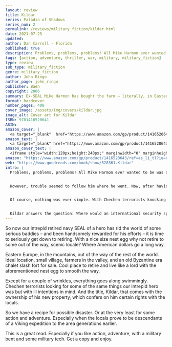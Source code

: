 ```yaml
---
layout: review
title: Kildar
series: Paladin of Shadows
series_num: 2
permalink: /reviews/military_fiction/kildar.html
date: 2021-07-25
updated: 
author: Dan Carroll - Florida
published: true
description: Problems, problems, problems! All Mike Harmon ever wanted to be was a SEAL. But after problems in the teams, college student was a decent second best. However, trouble seemed to follow him where he went.
tags: [action, adventure, thriller, war, military, military_fiction]
type: review
sub_type: military_fiction
genre: military_fiction
author: John Ringo
author_page: john_ringo
publisher: Baen
copyright: 2006
summary: Ex-SEAL Mike Harmon has bought the farm – literally, in Eastern Europe. But trouble follows him even there, and the man who has made himself anathema to terrorists from Syria to Paris suddenly has Chechen terrorists banging on his own door.
format: hardcover
number_pages: 400
cover_image: /assets/img/covers/kildar.jpg
image_alt: Cover art for Kildar
ISBN: 9781416520641
ASIN: 
amazon_cover: |
  <a target="_blank"  href="https://www.amazon.com/gp/product/1416520643/ref=as_li_tl?ie=UTF8&camp=1789&creative=9325&creativeASIN=1416520643&linkCode=as2&tag=floridan21-20&linkId=be92d03f55c7d16a620ab7c5bd410cbc"><img border="0" src="//ws-na.amazon-adsystem.com/widgets/q?_encoding=UTF8&MarketPlace=US&ASIN=1416520643&ServiceVersion=20070822&ID=AsinImage&WS=1&Format=_SL250_&tag=floridan21-20" ></a>
amazon_text: |
  <a target="_blank" href="https://www.amazon.com/gp/product/1416520643/ref=as_li_tl?ie=UTF8&camp=1789&creative=9325&creativeASIN=1416520643&linkCode=as2&tag=floridan21-20&linkId=4ed905e7ee22f768da0f54c2a380beaa">Kildar (Paladin of Shadows, Book 2)</a>
amazon_cover_text: |
  <iframe style="width:120px;height:240px;" marginwidth="0" marginheight="0" scrolling="no" frameborder="0" src="//ws-na.amazon-adsystem.com/widgets/q?ServiceVersion=20070822&OneJS=1&Operation=GetAdHtml&MarketPlace=US&source=ac&ref=tf_til&ad_type=product_link&tracking_id=floridan21-20&marketplace=amazon&amp;region=US&placement=1416520643&asins=1416520643&linkId=c4a50df1e5df1b9f0327b79a00d80ea6&show_border=false&link_opens_in_new_window=false&price_color=333333&title_color=0066c0&bg_color=ffffff"></iframe>
amazon: "https://www.amazon.com/gp/product/1416520643/ref=as_li_tl?ie=UTF8&tag=floridan21-20&camp=1789&creative=9325&linkCode=as2&creativeASIN=1416520643&linkId=37ae2fd56047761e5a7408ff30555e57"
web: "https://www.goodreads.com/book/show/528361.Kildar"
intro: |
  Problems, problems, problems! All Mike Harmon ever wanted to be was a SEAL. But after problems in the teams, college student was a decent second best.


  However, trouble seemed to follow him where he went. Now, after having angered every terrorist on Earth and at least five governments, buying a farm in a third world country was looking pretty good.


  Of course, nothing was ever simple. With Chechen terrorists knocking on the door and tenant farmers with a truly Byzantine culture, the question was whether he could drag the keldara into the 21st century before the Chechen put them back in the 6th.


  Kildar answers the question: Where would an international security specialist and former SEAL choose to retire–if he's going to buy the farm, it should be one with beautiful women and the best beer in the world. Valhalla on Earth complete with Vikings.
---
```


So now our intrepid retired navy SEAL of a hero has rid the world of some serious baddies – and been handsomely rewarded for his efforts – it is time to seriously get down to retiring. With a nice size nest egg why not retire to some out of the way, scenic locale? Where American dollars go a long way.

Eastern Europe, in the mountains, out of the way of the rest of the world. Ideal location, small village, farmers in the valley, and an old Byzantine era chalet slash fort for sale. Cool place to retire and live like a lord with the aforementioned nest egg to smooth the way.

Except for a couple of wrinkles, everything goes along swimmingly. Chechen terrorists looking for some of the same things our intrepid hero was but with ill intentions in mind. And the title, Kildar, that comes with the ownership of his new property, which confers on him certain rights with the locals.

So we have a recipe for possible disaster. Or at the very least for some action and adventure. Especially when the locals prove to be descendants of a Viking expedition to the area generations earlier.

This is a great read. Especially if you like action, adventure, with a military bent and some military tech. Get a copy and enjoy.
